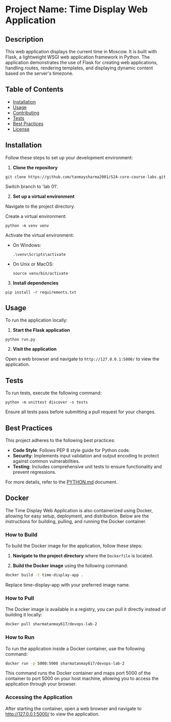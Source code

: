 # Project Name: Time Display Web Application

## Description

This web application displays the current time in Moscow. It is built with Flask, a lightweight WSGI web application framework in Python. The application demonstrates the use of Flask for creating web applications, handling routes, rendering templates, and displaying dynamic content based on the server's timezone.

## Table of Contents

- [Installation](#installation)
- [Usage](#usage)
- [Contributing](#contributing)
- [Tests](#tests)
- [Best Practices](#best-practices)
- [License](#license)

## Installation

Follow these steps to set up your development environment:

1. **Clone the repository**

```
git clone https://github.com/tanmaysharma2001/S24-core-course-labs.git
```

Switch branch to 'lab 01'.

2. **Set up a virtual environment**

Navigate to the project directory.

Create a virtual environment:

```
python -m venv venv
```


Activate the virtual environment:

- On Windows:
  ```
  .\venv\Scripts\activate
  ```
- On Unix or MacOS:
  ```
  source venv/bin/activate
  ```

3. **Install dependencies**

```
pip install -r requirements.txt
```


## Usage

To run the application locally:

1. **Start the Flask application**

```
python run.py
```


2. **Visit the application**

Open a web browser and navigate to `http://127.0.0.1:5000/` to view the application.

## Tests

To run tests, execute the following command:

```
python -m unittest discover -s tests
```

Ensure all tests pass before submitting a pull request for your changes.

## Best Practices

This project adheres to the following best practices:

- **Code Style**: Follows PEP 8 style guide for Python code.
- **Security**: Implements input validation and output encoding to protect against common vulnerabilities.
- **Testing**: Includes comprehensive unit tests to ensure functionality and prevent regressions.

For more details, refer to the [PYTHON.md](PYTHON.md) document.

## Docker

The Time Display Web Application is also containerized using Docker, allowing for easy setup, deployment, and distribution. Below are the instructions for building, pulling, and running the Docker container.

### How to Build

To build the Docker image for the application, follow these steps:

1. **Navigate to the project directory** where the `Dockerfile` is located.

2. **Build the Docker image** using the following command:

```bash
docker build -t time-display-app .
```
Replace time-display-app with your preferred image name.

### How to Pull

The Docker image is available in a registry, you can pull it directly instead of building it locally:
```bash
docker pull sharmatanmay617/devops-lab-2
```

### How to Run

To run the application inside a Docker container, use the following command:

```bash
docker run -p 5000:5000 sharmatanmay617/devops-lab-2
```
This command runs the Docker container and maps port 5000 of the container to port 5000 on your host machine, allowing you to access the application through your browser.

### Accessing the Application

After starting the container, open a web browser and navigate to http://127.0.0.1:5000/ to view the application.